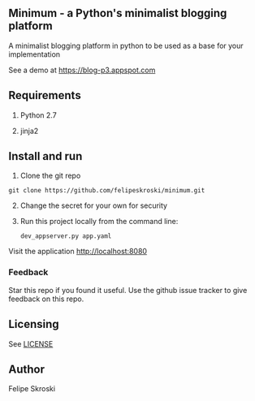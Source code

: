 ## Minimum - a Python's minimalist blogging platform

A minimalist blogging platform in python to be used as a base for your implementation

See a demo at https://blog-p3.appspot.com


## Requirements
1. Python 2.7

2. jinja2


## Install and run
1. Clone the git repo
  ```
  git clone https://github.com/felipeskroski/minimum.git
  ```

2. Change the secret for your own for security

3. Run this project locally from the command line:

   ```
   dev_appserver.py app.yaml
   ```

Visit the application [http://localhost:8080](http://localhost:8080)

### Feedback
Star this repo if you found it useful. Use the github issue tracker to give
feedback on this repo.

## Licensing
See [LICENSE](LICENSE)

## Author
Felipe Skroski
